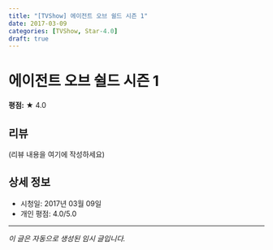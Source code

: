 ```yaml
---
title: "[TVShow] 에이전트 오브 쉴드 시즌 1"
date: 2017-03-09
categories: [TVShow, Star-4.0]
draft: true
---
```


# 에이전트 오브 쉴드 시즌 1

**평점:** ★ 4.0

## 리뷰

(리뷰 내용을 여기에 작성하세요)

## 상세 정보

- 시청일: 2017년 03월 09일
- 개인 평점: 4.0/5.0

---

*이 글은 자동으로 생성된 임시 글입니다.*

